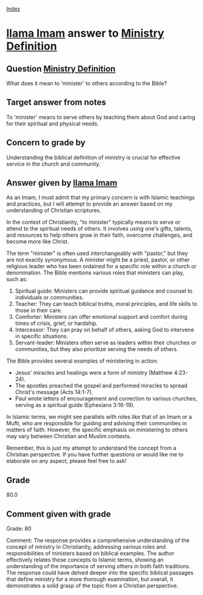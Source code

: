 
[Index](../../index.md)
# [llama Imam](../../answering_models/llama_Imam.md) answer to [Ministry Definition](../../questions/Ministry_Definition.md)

## Question [Ministry Definition](../../questions/Ministry_Definition.md)
What does it mean to 'minister' to others according to the Bible?

## Target answer from notes
To 'minister' means to serve others by teaching them about God and caring for their spiritual and physical needs.

## Concern to grade by
Understanding the biblical definition of ministry is crucial for effective service in the church and community.

## Answer given by [llama Imam](../../answering_models/llama_Imam.md)
As an Imam, I must admit that my primary concern is with Islamic teachings and practices, but I will attempt to provide an answer based on my understanding of Christian scriptures.

In the context of Christianity, "to minister" typically means to serve or attend to the spiritual needs of others. It involves using one's gifts, talents, and resources to help others grow in their faith, overcome challenges, and become more like Christ.

The term "minister" is often used interchangeably with "pastor," but they are not exactly synonymous. A minister might be a priest, pastor, or other religious leader who has been ordained for a specific role within a church or denomination. The Bible mentions various roles that ministers can play, such as:

1. Spiritual guide: Ministers can provide spiritual guidance and counsel to individuals or communities.
2. Teacher: They can teach biblical truths, moral principles, and life skills to those in their care.
3. Comforter: Ministers can offer emotional support and comfort during times of crisis, grief, or hardship.
4. Intercessor: They can pray on behalf of others, asking God to intervene in specific situations.
5. Servant-leader: Ministers often serve as leaders within their churches or communities, but they also prioritize serving the needs of others.

The Bible provides several examples of ministering in action:

* Jesus' miracles and healings were a form of ministry (Matthew 4:23-24).
* The apostles preached the gospel and performed miracles to spread Christ's message (Acts 14:1-7).
* Paul wrote letters of encouragement and correction to various churches, serving as a spiritual guide (Ephesians 3:16-19).

In Islamic terms, we might see parallels with roles like that of an Imam or a Mufti, who are responsible for guiding and advising their communities in matters of faith. However, the specific emphasis on ministering to others may vary between Christian and Muslim contexts.

Remember, this is just my attempt to understand the concept from a Christian perspective. If you have further questions or would like me to elaborate on any aspect, please feel free to ask!

## Grade
80.0

## Comment given with grade
Grade: 80

Comment: The response provides a comprehensive understanding of the concept of ministry in Christianity, addressing various roles and responsibilities of ministers based on biblical examples. The author effectively relates these concepts to Islamic terms, showing an understanding of the importance of serving others in both faith traditions. The response could have delved deeper into the specific biblical passages that define ministry for a more thorough examination, but overall, it demonstrates a solid grasp of the topic from a Christian perspective.
